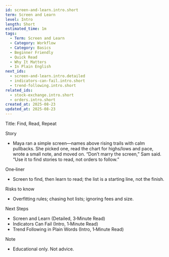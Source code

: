 ```yaml
---
id: screen-and-learn.intro.short
term: Screen and Learn
level: Intro
length: Short
estimated_time: 1m
tags:
  - Term: Screen and Learn
  - Category: Workflow
  - Category: Basics
  - Beginner Friendly
  - Quick Read
  - Why It Matters
  - In Plain English
next_ids:
  - screen-and-learn.intro.detailed
  - indicators-can-fail.intro.short
  - trend-following.intro.short
related_ids:
  - stock-exchange.intro.short
  - orders.intro.short
created_at: 2025-08-23
updated_at: 2025-08-23
---
```


Title: Find, Read, Repeat

Story
- Maya ran a simple screen—names above rising trails with calm pullbacks. She picked one, read the chart for highs/lows and pace, wrote a small note, and moved on. “Don’t marry the screen,” Sam said. “Use it to find stories to read, not orders to follow.”

One‑liner
- Screen to find, then learn to read; the list is a starting line, not the finish.

Risks to know
- Overfitting rules; chasing hot lists; ignoring fees and size.

Next Steps
- Screen and Learn (Detailed, 3‑Minute Read)
- Indicators Can Fail (Intro, 1‑Minute Read)
- Trend Following in Plain Words (Intro, 1‑Minute Read)

Note
- Educational only. Not advice.


